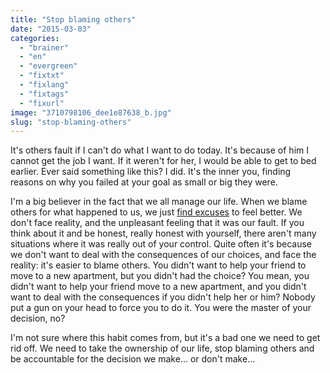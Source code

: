 ```yaml
---
title: "Stop blaming others"
date: "2015-03-03"
categories: 
  - "brainer"
  - "en"
  - "evergreen"
  - "fixtxt"
  - "fixlang"
  - "fixtags"
  - "fixurl"
image: "3710798106_dee1e87638_b.jpg"
slug: "stop-blaming-others"
---
```


It's others fault if I can't do what I want to do today. It's because of him I cannot get the job I want. If it weren't for her, I would be able to get to bed earlier. Ever said something like this? I did. It's the inner you, finding reasons on why you failed at your goal as small or big they were.

I'm a big believer in the fact that we all manage our life. When we blame others for what happened to us, we just [find excuses](http://fred.dev/you-have-no-excuses-just-do-it/ "you have no excuses: just do it!") to feel better. We don't face reality, and the unpleasant feeling that it was our fault. If you think about it and be honest, really honest with yourself, there aren't many situations where it was really out of your control. Quite often it's because we don't want to deal with the consequences of our choices, and face the reality: it's easier to blame others. You didn't want to help your friend to move to a new apartment, but you didn't had the choice? You mean, you didn't want to help your friend move to a new apartment, and you didn't want to deal with the consequences if you didn't help her or him? Nobody put a gun on your head to force you to do it. You were the master of your decision, no?

I'm not sure where this habit comes from, but it's a bad one we need to get rid off. We need to take the ownership of our life, stop blaming others and be accountable for the decision we make... or don't make...
